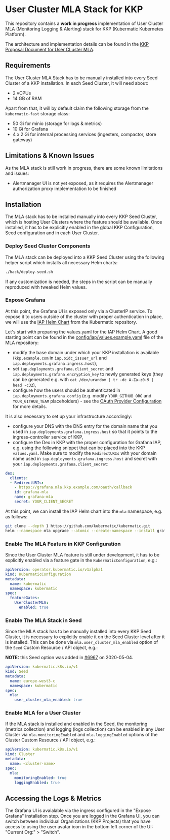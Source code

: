 # User Cluster MLA Stack for KKP
This repository contains a **work in progress** implementation of User Cluster MLA (Monitoring Logging & Alerting)
stack for KKP (Kubermatic Kubernetes Platform).

The architecture and implementation details can be found in the [KKP Proposal Document for User CLuster MLA](https://github.com/kubermatic/kubermatic/blob/master/docs/proposals/user-cluster-mla.md).

## Requirements
The User Cluster MLA Stack has to be manually installed into every Seed Cluster of a KKP installation.
In each Seed Cluster, it will need about:
 - 2 vCPUs
 - 14 GB of RAM

Apart from that, it will by default claim the following storage from the `kubermatic-fast` storage class:
- 50 Gi for minio (storage for logs & metrics)
- 10 Gi for Grafana
- 4 x 2 Gi for internal processing services (ingesters, compactor, store gateway)

## Limitations & Known Issues
As the MLA stack is still work in progress, there are some known limitations and issues:
- Alertmanager UI is not yet exposed, as it requires the Alertmanager authorization proxy implementation to be finished

## Installation
The MLA stack has to be installed manually into every KKP Seed Cluster, which is hosting User Clusters where the
feature should be available. Once installed, it has to be explicitly enabled in the global KKP Configuration,
Seed configuration and in each User Cluster.

### Deploy Seed Cluster Components
The MLA stack can be deployed into a KKP Seed Cluster using the following helper script which installs
all necessary Helm charts:
```bash
./hack/deploy-seed.sh
```
If any customization is needed, the steps in the script can be manually reproduced with tweaked Helm values.

### Expose Grafana
At this point, the Grafana UI is exposed only via a ClusterIP service. To expose it to users outside of the cluster
with proper authentication in place, we will use the [IAP Helm Chart](https://github.com/kubermatic/kubermatic/tree/master/charts/iap)
from the Kubermatic repository.

Let's start with preparing the values.yaml for the IAP Helm Chart. A good starting point can be found in the
[config/iap/values.example.yaml](config/iap/values.example.yaml) file of the MLA repository:
 - modify the base domain under which your KKP installation is available (`kkp.example.com` in `iap.oidc_issuer_url`
   and `iap.deployments.grafana.ingress.host`),
 - set `iap.deployments.grafana.client_secret` and `iap.deployments.grafana.encryption_key` to newly generated keys
   (they can be generated e.g. with `cat /dev/urandom | tr -dc A-Za-z0-9 | head -c32`),
 - configure how the users should be authenticated in `iap.deployments.grafana.config` (e.g. modify `YOUR_GITHUB_ORG`
   and `YOUR_GITHUB_TEAM` placeholders) - see the [OAuth Provider Configuration](https://oauth2-proxy.github.io/oauth2-proxy/docs/configuration/oauth_provider)
   for more details.

It is also necessary to set up your infrastructure accordingly:
 - configure your DNS with the DNS entry for the domain name that you used in `iap.deployments.grafana.ingress.host`
   so that it points to the ingress-controller service of KKP,
 - configure the Dex in KKP with the proper configuration for Grafana IAP, e.g. using the following snippet that
   can be placed into the KKP `values.yaml`. Make sure to modify the `RedirectURIs` with your domain name used in
   `iap.deployments.grafana.ingress.host` and secret with your `iap.deployments.grafana.client_secret`:

```yaml
dex:
  clients:
  - RedirectURIs:
    - https://grafana.mla.kkp.example.com/oauth/callback
    id: grafana-mla
    name: grafana-mla
    secret: YOUR_CLIENT_SECRET
```

At this point, we can install the IAP Helm chart into the `mla` namespace, e.g. as follows:
```sh
git clone --depth 1 https://github.com/kubermatic/kubermatic.git
helm --namespace mla upgrade --atomic --create-namespace --install grafana-iap kubermatic/charts/iap --values config/iap/values.yaml
```

### Enable The MLA Feature in KKP Configuration
Since the User Cluster MLA feature is still under development, it has to be explicitly enabled via a feature gate
in the `KubermaticConfiguration`, e.g.:
```yaml
apiVersion: operator.kubermatic.io/v1alpha1
kind: KubermaticConfiguration
metadata:
  name: kubermatic
  namespace: kubermatic
spec:
  featureGates:
    UserClusterMLA:
      enabled: true
```

### Enable The MLA Stack in Seed
Since the MLA stack has to be manually installed into every KKP Seed Cluster, it is necessary to explicitly enable
it on the Seed Cluster level after it is installed. This can be done via `mla.user_cluster_mla_enabled` option
of the `Seed` Custom Resource / API object, e.g.:

**NOTE:** this Seed option was added in [#6967](https://github.com/kubermatic/kubermatic/pull/6967) on 2020-05-04.
```yaml
apiVersion: kubermatic.k8s.io/v1
kind: Seed
metadata:
  name: europe-west3-c
  namespace: kubermatic
spec:
  mla:
    user_cluster_mla_enabled: true
```

### Enable MLA for a User Cluster
If the MLA stack is installed and enabled in the Seed, the monitoring (metrics collection) and logging (logs collection)
can be enabled in any User Cluster via `mla.monitoringEnabled` and `mla.loggingEnabled` options of the Cluster
Custom Resource / API object, e.g.:
```yaml
apiVersion: kubermatic.k8s.io/v1
kind: Cluster
metadata:
  name: <cluster-name>
spec:
  mla:
    monitoringEnabled: true
    loggingEnabled: true
```

## Accessing the Logs & Metrics
The Grafana UI is avaialable via the ingress configured in the "Expose Grafana" installation step. Once you are
logged in the Grafana UI, you can switch between individual Organizations (KKP Projects) that you have access to
using the user avatar icon in the bottom left corner of the UI: "Current Org:" > "Switch".